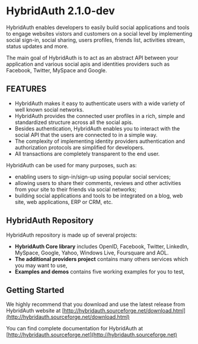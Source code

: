 # HybridAuth 2.1.0-dev

HybridAuth enables developers to easily build social applications and tools 
to engage websites vistors and customers on a social level by implementing 
social sign-in, social sharing, users profiles, friends list, activities 
stream, status updates and more. 

The main goal of HybridAuth is to act as an abstract API between your application
and various social apis and identities providers such as Facebook, Twitter, 
MySpace and Google.

## FEATURES 

- HybridAuth makes it easy to authenticate users with a wide variety of 
  well known social networks.
- HybridAuth provides the connected user profiles in a rich, simple and 
  standardized structure across all the social apis.
- Besides authentication, HybridAuth enables you to interact with the 
  social API that the users are connected to in a simple way.
- The complexity of implementing identity providers authentication and 
  authorization protocols are simplified for developers.
- All transactions are completely transparent to the end user.

HybridAuth can be used for many purposes, such as: 

- enabling users to sign-in/sign-up using popular social services;
- allowing users to share their comments, reviews and other activities from
  your site to their friends via social networks;
- building social applications and tools to be integrated on a blog, web
  site, web applications, ERP or CRM, etc.

## HybridAuth Repository

HybridAuth repository is made up of several projects:

- **HybridAuth Core library** includes OpenID, Facebook, Twitter, LinkedIn,
  MySpace, Google, Yahoo, Windows Live, Foursquare and AOL.
- **The additional providers project** contains many others services
  which you may want to use,
- **Examples and demos** contains five working examples for you to test, 

## Getting Started

We highly recommend that you download and use the latest release from HybridAuth website
at [http://hybridauth.sourceforge.net/download.html](http://hybridauth.sourceforge.net/download.html) 

You can find  complete documentation for HybridAuth
at [http://hybridauth.sourceforge.net](http://hybridauth.sourceforge.net)
